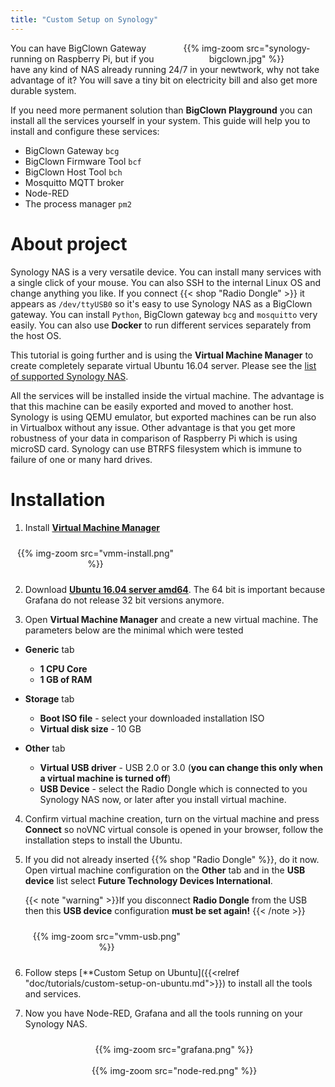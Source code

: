 ```yaml
---
title: "Custom Setup on Synology"
---
```


<div style="float:right;width:50%;text-align:center;padding-left:10px">
{{% img-zoom src="synology-bigclown.jpg" %}}
</div>

You can have BigClown Gateway running on Raspberry Pi, but if you have any kind of NAS already running 24/7 in your newtwork, why not take advantage of it? You will save a tiny bit on electricity bill and also get more durable system.

If you need more permanent solution than **BigClown Playground** you can install all the services yourself in your system. This guide will help you to install and configure these services:

* BigClown Gateway `bcg`
* BigClown Firmware Tool `bcf`
* BigClown Host Tool `bch`
* Mosquitto MQTT broker
* Node-RED
* The process manager `pm2`

# About project

Synology NAS is a very versatile device. You can install many services with a single click of your mouse. You can also SSH to the internal Linux OS and change anything you like. If you connect {{< shop "Radio Dongle" >}} it appears as `/dev/ttyUSB0` so it's easy to use Synology NAS as a BigClown gateway. You can install `Python`, BigClown gateway `bcg` and `mosquitto` very easily. You can also use **Docker** to run different services separately from the host OS.

This tutorial is going further and is using the **Virtual Machine Manager** to create completely separate virtual Ubuntu 16.04 server. Please see the [list of supported Synology NAS](https://www.synology.com/en-global/dsm/packages/Virtualization).

All the services will be installed inside the virtual machine. The advantage is that this machine can be easily exported and moved to another host. Synology is using QEMU emulator, but exported machines can be run also in Virtualbox without any issue. Other advantage is that you get more robustness of your data in comparison of Raspberry Pi which is using microSD card. Synology can use BTRFS filesystem which is immune to failure of one or many hard drives.

# Installation

1. Install [**Virtual Machine Manager**](https://www.synology.com/en-global/dsm/packages/Virtualization)

<div style="width:50%;text-align:center;padding:10px">
{{% img-zoom src="vmm-install.png" %}}
</div>

2. Download [**Ubuntu 16.04 server amd64**](http://cdimage.ubuntu.com/releases/16.04/release/). The 64 bit is important because Grafana do not release 32 bit versions anymore.

3. Open **Virtual Machine Manager** and create a new virtual machine. The parameters below are the minimal which were tested

  * **Generic** tab
      * **1 CPU Core**
      * **1 GB of RAM**

  * **Storage** tab
      * **Boot ISO file** - select your downloaded installation ISO
      * **Virtual disk size** - 10 GB

  * **Other** tab
      * **Virtual USB driver** - USB 2.0 or 3.0 (**you can change this only when a virtual machine is turned off**)
      * **USB Device** - select the Radio Dongle which is connected to you Synology NAS now, or later after you install virtual machine.

4. Confirm virtual machine creation, turn on the virtual machine and press **Connect** so noVNC virtual console is opened in your browser, follow the installation steps to install the Ubuntu.

5. If you did not already inserted {{% shop "Radio Dongle" %}}, do it now. Open virtual machine configuration on the **Other** tab and in the **USB device** list select **Future Technology Devices International**.

    {{< note "warning" >}}If you disconnect **Radio Dongle** from the USB then this **USB device** configuration **must be set again!**
    {{< /note >}}

    <div style="width:50%;text-align:center;padding:10px">
    {{% img-zoom src="vmm-usb.png" %}}
    </div>

6. Follow steps [**Custom Setup on Ubuntu]({{<relref "doc/tutorials/custom-setup-on-ubuntu.md">}}) to install all the tools and services.

7. Now you have Node-RED, Grafana and all the tools running on your Synology NAS.

<div style="width:100%;text-align:center;padding:10px;">
{{% img-zoom src="grafana.png" %}}
<br /><br />
{{% img-zoom src="node-red.png" %}}
</div>
